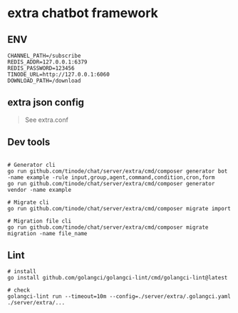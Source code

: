 # extra chatbot framework

## ENV

```shell
CHANNEL_PATH=/subscribe
REDIS_ADDR=127.0.0.1:6379
REDIS_PASSWORD=123456
TINODE_URL=http://127.0.0.1:6060
DOWNLOAD_PATH=/download
```

## extra json config

> See extra.conf

## Dev tools

```shell

# Generator cli
go run github.com/tinode/chat/server/extra/cmd/composer generator bot -name example -rule input,group,agent,command,condition,cron,form
go run github.com/tinode/chat/server/extra/cmd/composer generator vendor -name example

# Migrate cli
go run github.com/tinode/chat/server/extra/cmd/composer migrate import

# Migration file cli
go run github.com/tinode/chat/server/extra/cmd/composer migrate migration -name file_name
```

## Lint

```shell
# install
go install github.com/golangci/golangci-lint/cmd/golangci-lint@latest

# check
golangci-lint run --timeout=10m --config=./server/extra/.golangci.yaml ./server/extra/...
```
